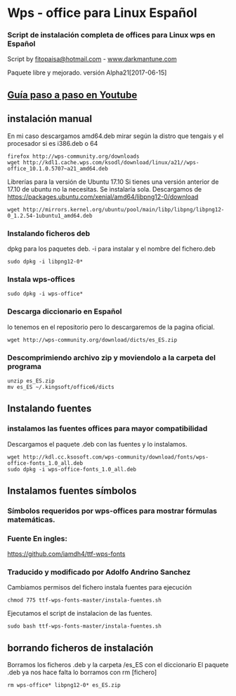 # Wps - office para Linux Español

### Script de instalación completa de offices para Linux wps en Español
Script by fitopaisa@hotmail.com - www.darkmantune.com

Paquete libre y mejorado.
versión Alpha21[2017-06-15] 

## [Guía paso a paso en Youtube](https://www.youtube.com/watch?v=cslxODhqbg8&feature=youtu.be)


## instalación manual
En mi caso descargamos amd64.deb
mirar según la distro que tengais y el procesador si es i386.deb o 64
```
firefox http://wps-community.org/downloads
wget http://kdl1.cache.wps.com/ksodl/download/linux/a21//wps-office_10.1.0.5707~a21_amd64.deb

```

Librerías para la versión de Ubuntu 17.10
Si tienes una versión anterior de 17.10 de ubuntu no la necesitas.
Se instalaría sola.
Descargamos de https://packages.ubuntu.com/xenial/amd64/libpng12-0/download
```
wget http://mirrors.kernel.org/ubuntu/pool/main/libp/libpng/libpng12-0_1.2.54-1ubuntu1_amd64.deb
```


### Instalando ficheros deb
dpkg para los paquetes deb. -i para instalar y el nombre del fichero.deb
```
sudo dpkg -i libpng12-0*
```

### Instala wps-offices
```
sudo dpkg -i wps-office*
```

### Descarga diccionario en Español
lo tenemos en el repositorio pero lo descargaremos de la pagina oficial.
```
wget http://wps-community.org/download/dicts/es_ES.zip 
```

### Descomprimiendo archivo zip y moviendolo a la carpeta del programa
```
unzip es_ES.zip
mv es_ES ~/.kingsoft/office6/dicts
```

## Instalando fuentes 
### instalamos las fuentes offices para mayor compatibilidad
Descargamos el paquete .deb con las fuentes y lo instalamos.
```
wget http://kdl.cc.ksosoft.com/wps-community/download/fonts/wps-office-fonts_1.0_all.deb
sudo dpkg -i wps-office-fonts_1.0_all.deb
```


## Instalamos fuentes símbolos

### Símbolos requeridos por wps-offices para mostrar fórmulas matemáticas.
### Fuente En ingles:
https://github.com/iamdh4/ttf-wps-fonts
### Traducido y modificado por Adolfo Andrino Sanchez


Cambiamos permisos del fichero instala fuentes para ejecución
```
chmod 775 ttf-wps-fonts-master/instala-fuentes.sh
```
Ejecutamos el script de instalacion de las fuentes.
```
sudo bash ttf-wps-fonts-master/instala-fuentes.sh
```

## borrando ficheros de instalación
Borramos los ficheros .deb y la carpeta /es_ES con el diccionario
El paquete .deb ya nos hace falta lo borramos con rm [fichero]
```
rm wps-office* libpng12-0* es_ES.zip
```